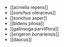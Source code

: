 - [[acmella repens]]
- [[sonchus oleraceus]]
- [[sonchus asper]]
- [[bidens pilosa]]
- [[galinsoga parvilflora]]
- [[erigeron bonariensis]]
- [[daucus]]